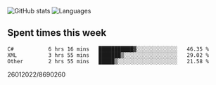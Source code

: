 ![GitHub stats](https://github-readme-stats.vercel.app/api?username=emipa606&theme=github_dark&show_icons=true) 
![Languages](https://github-readme-stats.vercel.app/api/top-langs/?username=emipa606&theme=github_dark&layout=compact)

## Spent times this week
<!--START_SECTION:waka-->

```text
C#           6 hrs 16 mins   ███████████▓░░░░░░░░░░░░░   46.35 %
XML          3 hrs 55 mins   ███████▒░░░░░░░░░░░░░░░░░   29.02 %
Other        2 hrs 55 mins   █████▒░░░░░░░░░░░░░░░░░░░   21.58 %
```

<!--END_SECTION:waka-->


26012022/8690260
